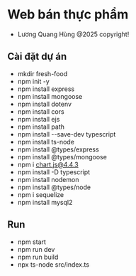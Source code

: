 # Web bán thực phẩm
 - Lương Quang Hùng @2025 copyright!

## Cài đặt dự án
 - mkdir fresh-food
 - npm init -y
 - npm install express
 - npm install mongoose
 - npm install dotenv
 - npm install cors
 - npm install ejs
 - npm install path 
 - npm install --save-dev typescript 
 - npm install ts-node 
 - npm install @types/express 
 - npm install @types/mongoose
 - npm i chart.js@4.4.3
 - npm install -D typescript
 - npm install nodemon 
 - npm install @types/node 
 - npm i sequelize
 - npm install mysql2


## Run
 - npm start
 - npm run dev
 - npm run build
 - npx ts-node src/index.ts